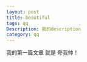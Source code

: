 ```yaml
---
layout: post
title: beautiful
tags: qq
Description: 我的description
category: qq
---
```

我的第一篇文章 就是 夸我帅！